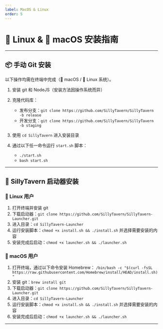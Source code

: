 ```yaml
---
label: MacOS & Linux
order: 5
---
```


# 🐧 Linux & 🍎 macOS 安装指南

---

## 📦 手动 Git 安装

以下操作均需在终端中完成（🍎 macOS / 🐧 Linux 系统）。

1. 安装 git 和 NodeJS（安装方法因操作系统而异）
2. 克隆代码库：

   - 发布分支：`git clone https://github.com/SillyTavern/SillyTavern -b release`
   - 开发分支：`git clone https://github.com/SillyTavern/SillyTavern -b staging`

3. 使用 `cd SillyTavern` 进入安装目录
4. 通过以下任一命令运行 `start.sh` 脚本：

   - `./start.sh`
   - `bash start.sh`

---

## 🚀 SillyTavern 启动器安装

### 🐧 Linux 用户

1. 打开终端并安装 git
2. 下载启动器：`git clone https://github.com/SillyTavern/SillyTavern-Launcher.git`
3. 进入目录：`cd SillyTavern-Launcher`
4. 运行安装脚本：`chmod +x install.sh && ./install.sh` 并选择需要安装的内容
5. 安装完成后启动：`chmod +x launcher.sh && ./launcher.sh`

### 🍎 macOS 用户

1. 打开终端，通过以下命令安装 Homebrew：
   `/bin/bash -c "$(curl -fsSL https://raw.githubusercontent.com/Homebrew/install/HEAD/install.sh)"`
2. 安装 git：`brew install git`
3. 下载启动器：`git clone https://github.com/SillyTavern/SillyTavern-Launcher.git`
4. 进入目录：`cd SillyTavern-Launcher`
5. 运行安装脚本：`chmod +x install.sh && ./install.sh` 并选择需要安装的内容
6. 安装完成后启动：`chmod +x launcher.sh && ./launcher.sh`

---